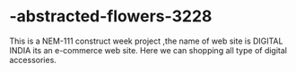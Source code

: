 # -abstracted-flowers-3228
This is a NEM-111 construct week project ,the name of web site is  DIGITAL INDIA  its an e-commerce web site. Here we can shopping all type of digital accessories.

